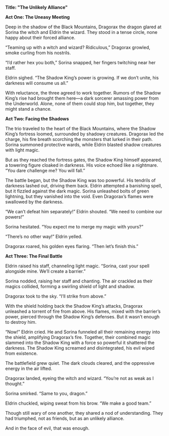 **Title: "The Unlikely Alliance"**

**Act One: The Uneasy Meeting**

Deep in the shadow of the Black Mountains, Dragorax the dragon glared at Sorina the witch and Eldrin the wizard. They stood in a tense circle, none happy about their forced alliance.

“Teaming up with a witch and wizard? Ridiculous,” Dragorax growled, smoke curling from his nostrils.

“I’d rather hex you both,” Sorina snapped, her fingers twitching near her staff.

Eldrin sighed. “The Shadow King’s power is growing. If we don’t unite, his darkness will consume us all.”

With reluctance, the three agreed to work together. Rumors of the Shadow King’s rise had brought them here—a dark sorcerer amassing power from the Underworld. Alone, none of them could stop him, but together, they might stand a chance.

**Act Two: Facing the Shadows**

The trio traveled to the heart of the Black Mountains, where the Shadow King’s fortress loomed, surrounded by shadowy creatures. Dragorax led the charge, his fire breath scorching the monsters that lurked in their path. Sorina summoned protective wards, while Eldrin blasted shadow creatures with light magic.

But as they reached the fortress gates, the Shadow King himself appeared, a towering figure cloaked in darkness. His voice echoed like a nightmare. “You dare challenge me? You will fall.”

The battle began, but the Shadow King was too powerful. His tendrils of darkness lashed out, driving them back. Eldrin attempted a banishing spell, but it fizzled against the dark magic. Sorina unleashed bolts of green lightning, but they vanished into the void. Even Dragorax’s flames were swallowed by the darkness.

“We can’t defeat him separately!” Eldrin shouted. “We need to combine our powers!”

Sorina hesitated. “You expect me to merge my magic with yours?”

“There’s no other way!” Eldrin yelled.

Dragorax roared, his golden eyes flaring. “Then let’s finish this.”

**Act Three: The Final Battle**

Eldrin raised his staff, channeling light magic. “Sorina, cast your spell alongside mine. We’ll create a barrier.”

Sorina nodded, raising her staff and chanting. The air crackled as their magics collided, forming a swirling shield of light and shadow.

Dragorax took to the sky. “I’ll strike from above.”

With the shield holding back the Shadow King’s attacks, Dragorax unleashed a torrent of fire from above. His flames, mixed with the barrier’s power, pierced through the Shadow King’s defenses. But it wasn’t enough to destroy him.

“Now!” Eldrin cried. He and Sorina funneled all their remaining energy into the shield, amplifying Dragorax’s fire. Together, their combined magic slammed into the Shadow King with a force so powerful it shattered the darkness. The Shadow King screamed and disintegrated, his evil wiped from existence.

The battlefield grew quiet. The dark clouds cleared, and the oppressive energy in the air lifted.

Dragorax landed, eyeing the witch and wizard. “You’re not as weak as I thought.”

Sorina smirked. “Same to you, dragon.”

Eldrin chuckled, wiping sweat from his brow. “We make a good team.”

Though still wary of one another, they shared a nod of understanding. They had triumphed, not as friends, but as an unlikely alliance.

And in the face of evil, that was enough.